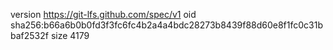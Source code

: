 version https://git-lfs.github.com/spec/v1
oid sha256:b66a6b0b0fd3f3fc6fc4b2a4a4bdc28273b8439f88d60e8f1fc0c31bbaf2532f
size 4179
